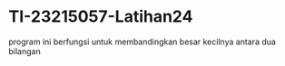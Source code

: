# TI-23215057-Latihan24
program ini berfungsi untuk membandingkan besar kecilnya antara dua bilangan
